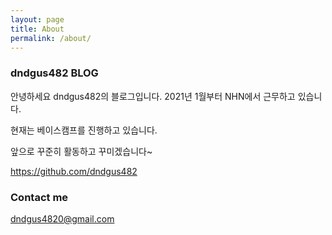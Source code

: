```yaml
---
layout: page
title: About
permalink: /about/
---
```


### dndgus482 BLOG
안녕하세요 dndgus482의 블로그입니다.
2021년 1월부터 NHN에서 근무하고 있습니다.

현재는 베이스캠프를 진행하고 있습니다.

앞으로 꾸준히 활동하고 꾸미겠습니다~

<https://github.com/dndgus482>


### Contact me
<dndgus4820@gmail.com>